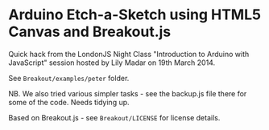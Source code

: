 Arduino Etch-a-Sketch using HTML5 Canvas and Breakout.js
========================================================

Quick hack from the LondonJS Night Class "Introduction to Arduino with JavaScript" session hosted by Lily Madar
on 19th March 2014.

See `Breakout/examples/peter` folder.

NB. We also tried various simpler tasks - see the backup.js file there for some of the code. Needs tidying up.

Based on Breakout.js - see `Breakout/LICENSE` for license details.




